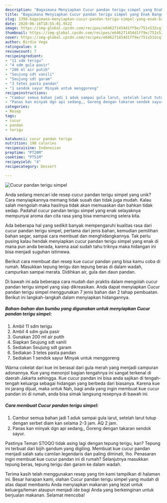 ```yaml
---
description: "Bagaimana Menyiapkan Cucur pandan terigu simpel yang Enak Banget"
title: "Bagaimana Menyiapkan Cucur pandan terigu simpel yang Enak Banget"
slug: 1398-bagaimana-menyiapkan-cucur-pandan-terigu-simpel-yang-enak-banget
date: 2020-06-16T18:55:01.952Z
image: https://img-global.cpcdn.com/recipes/e646271454d1ff9e/751x532cq70/cucur-pandan-terigu-simpel-foto-resep-utama.jpg
thumbnail: https://img-global.cpcdn.com/recipes/e646271454d1ff9e/751x532cq70/cucur-pandan-terigu-simpel-foto-resep-utama.jpg
cover: https://img-global.cpcdn.com/recipes/e646271454d1ff9e/751x532cq70/cucur-pandan-terigu-simpel-foto-resep-utama.jpg
author: Birdie Vega
ratingvalue: 4
reviewcount: 7
recipeingredient:
- "11 sdm terigu"
- "4 sdm gula pasir"
- "200 ml air putih"
- "Seujung sdt vanili"
- "Seujung sdt garam"
- "3 tetes pasta pandan"
- "1 sendok sayur Minyak untuk menggoreng"
recipeinstructions:
- "Cambur semua bahan jadi 1 aduk sampai gula larut, setelah larut tutup dengan serbet diam kan selama 2-3 jam. AQ 2 jam."
- "Panas kan minyak dgn api sedang,, Goreng dengan takaran sendok sayur."
categories:
- Resep
tags:
- cucur
- pandan
- terigu

katakunci: cucur pandan terigu 
nutrition: 198 calories
recipecuisine: Indonesian
preptime: "PT20M"
cooktime: "PT51M"
recipeyield: "4"
recipecategory: Dessert

---
```



![Cucur pandan terigu simpel](https://img-global.cpcdn.com/recipes/e646271454d1ff9e/751x532cq70/cucur-pandan-terigu-simpel-foto-resep-utama.jpg)

Anda sedang mencari ide resep cucur pandan terigu simpel yang unik? Cara menyiapkannya memang tidak susah dan tidak juga mudah. Kalau salah mengolah maka hasilnya tidak akan memuaskan dan bahkan tidak sedap. Padahal cucur pandan terigu simpel yang enak selayaknya mempunyai aroma dan cita rasa yang bisa memancing selera kita.

Ada beberapa hal yang sedikit banyak mempengaruhi kualitas rasa dari cucur pandan terigu simpel, pertama dari jenis bahan, kemudian pemilihan bahan segar, sampai cara membuat dan menghidangkannya. Tak perlu pusing kalau hendak menyiapkan cucur pandan terigu simpel yang enak di mana pun anda berada, karena asal sudah tahu triknya maka hidangan ini bisa menjadi suguhan istimewa.

Berikut cara membuat dan resep kue cucur pandan yang bisa kamu coba di rumah. Masukkan tepung terigu dan tepung beras di dalam wadah, campurkan sampai merata. Didihkan air, gula dan daun pandan.


Di bawah ini ada beberapa cara mudah dan praktis dalam mengolah cucur pandan terigu simpel yang siap dikreasikan. Anda dapat menyiapkan Cucur pandan terigu simpel menggunakan 7 jenis bahan dan 2 tahap pembuatan. Berikut ini langkah-langkah dalam menyiapkan hidangannya.

<!--inarticleads1-->

##### Bahan-bahan dan bumbu yang digunakan untuk menyiapkan Cucur pandan terigu simpel:

1. Ambil 11 sdm terigu
1. Ambil 4 sdm gula pasir
1. Gunakan 200 ml air putih
1. Siapkan Seujung sdt vanili
1. Sediakan Seujung sdt garam
1. Sediakan 3 tetes pasta pandan
1. Sediakan 1 sendok sayur Minyak untuk menggoreng


Warna cokelat dari kue ini berasal dari gula merah yang menjadi campuran adonannya. Kue yang menonjol bagian tengahnya ini sangat terkenal di daerah Jakarta sehingga. Kue cucur pandan ini bisa anda sajikan di tengah-tengah keluarga sebagai hidangan yang berbeda dari biasanya. Karena kue ini jarang dijual, maka untuk Nah, bagi anda yang ingin membuat kue cucur pandan ini di rumah, anda bisa simak langsung resepnya di bawah ini. 

<!--inarticleads2-->

##### Cara membuat Cucur pandan terigu simpel:

1. Cambur semua bahan jadi 1 aduk sampai gula larut, setelah larut tutup dengan serbet diam kan selama 2-3 jam. AQ 2 jam.
1. Panas kan minyak dgn api sedang,, Goreng dengan takaran sendok sayur.


Pastinya Teman STOQO tidak asing lagi dengan tepung terigu, kan? Tepung ini terbuat dari bijih gandum yang digiling. Membuat kue cucur pandan menjadi salah satu camilan legendaris dan paling diminati, lho. Penasaran ingin membuat kue cucur pandan ini di rumah? Selanjutnya masukkan tepung beras, tepung terigu dan garam ke dalam wadah. 

Terima kasih telah menggunakan resep yang tim kami tampilkan di halaman ini. Besar harapan kami, olahan Cucur pandan terigu simpel yang mudah di atas dapat membantu Anda menyiapkan makanan yang lezat untuk keluarga/teman ataupun menjadi ide bagi Anda yang berkeinginan untuk berjualan makanan. Selamat mencoba!
